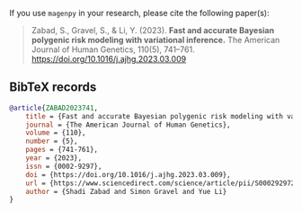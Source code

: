 If you use `magenpy` in your research, please cite the following paper(s):

> Zabad, S., Gravel, S., & Li, Y. (2023). **Fast and accurate Bayesian polygenic risk modeling with variational inference.** 
The American Journal of Human Genetics, 110(5), 741–761. https://doi.org/10.1016/j.ajhg.2023.03.009

## BibTeX records

```bibtex
@article{ZABAD2023741,
    title = {Fast and accurate Bayesian polygenic risk modeling with variational inference},
    journal = {The American Journal of Human Genetics},
    volume = {110},
    number = {5},
    pages = {741-761},
    year = {2023},
    issn = {0002-9297},
    doi = {https://doi.org/10.1016/j.ajhg.2023.03.009},
    url = {https://www.sciencedirect.com/science/article/pii/S0002929723000939},
    author = {Shadi Zabad and Simon Gravel and Yue Li}
}
```
